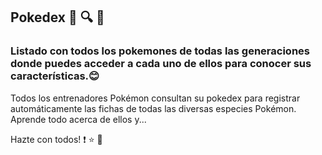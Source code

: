 ## Pokedex  :iphone: :mag: :notebook_with_decorative_cover:

### Listado con todos los pokemones de todas las generaciones donde puedes acceder a cada uno de ellos para conocer sus características.:blush:


Todos los entrenadores Pokémon consultan su pokedex para registrar automáticamente las fichas de todas las diversas especies Pokémon. Aprende todo acerca de ellos y...

Hazte con todos! :exclamation: :star: :sparkling_heart:

